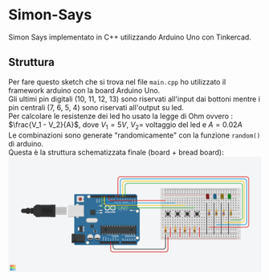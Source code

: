 # Simon-Says
Simon Says implementato in C++ utilizzando Arduino Uno con Tinkercad.

## Struttura
Per fare questo sketch che si trova nel file <code>main.cpp</code> ho utilizzato il framework arduino con la board Arduino Uno.<br>
Gli ultimi pin digitali (10, 11, 12, 13) sono riservati all'input dai bottoni mentre i pin centrali (7, 6, 5, 4) sono riservati all'output su led.<br>
Per calcolare le resistenze dei led ho usato la legge di Ohm ovvero : $\frac{V_1 - V_2}{A}$, dove $V_1=5V$, $V_2 =$ voltaggio del led e $A = 0.02A$<br>
Le combinazioni sono generate "randomicamente" con la funzione <code>random()</code> di arduino.
<br>
Questa è la struttura schematizzata finale (board + bread board):<br>
![struttura finale](https://github.com/AlBovo/Simon-Says/blob/main/image.png?raw=true)
